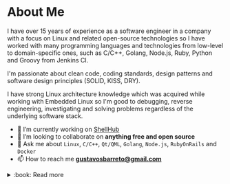 # About Me

I have over 15 years of experience as a software engineer in a company
with a focus on Linux and related open-source technologies so I have
worked with many programming languages and technologies from
low-level to domain-specific ones, such as C/C++, Golang, Node.js,
Ruby, Python and Groovy from Jenkins CI.

I'm passionate about clean code, coding standards, design patterns and
software design principles (SOLID, KISS, DRY).

I have strong Linux architecture knowledge which was acquired while
working with Embedded Linux so I'm good to debugging, reverse
engineering, investigating and solving problems regardless of
the underlying software stack.

- 🔭 I’m currently working on [ShellHub](https://github.com/shellhub-io/shellhub)
- 👯 I’m looking to collaborate on **anything free and open source**
- 💬 Ask me about `Linux`, `C/C++`, `Qt/QML`, `Golang`, `Node.js`, `RubyOnRails` and `Docker`
- 📫 How to reach me **gustavosbarreto@gmail.com**


<details>
  <summary>:book: Read more</summary>

## Work Experience
In the overview below you will find my most recent work experience:

[<img align="left" height="94px" width="94px" alt="ShellHub" src="https://user-images.githubusercontent.com/86747/118304863-9796e780-b4bd-11eb-81c6-4d2edd789b91.png"/>](https://shellhub.io)

**Tech Lead and Software Engineer** \
[**ShellHub**](https://shellhub.io/) • Full-time \
Languages & Technologies
: `Golang`, `Vue.js`, `Docker`, `OpenResty/NGINX`, `MongoDB`, `Redis`, `Kubernetes` \
Featured Projects: [shellhub](https://github.com/shellhub-io/shellhub)
<br/>

[<img align="left" height="94px" width="94px" alt="UpdateHub" src="https://user-images.githubusercontent.com/86747/118305061-dc228300-b4bd-11eb-8f93-ffdf938e9b5d.png"/>](https://updatehub.io)

**Software Engineer and DevOps** \
[**UpdateHub**](https://updatehub.io) • Full-time \
Languages & Technologies: `RubyOnRails`, `Node.js`, `Golang`, `React`, `Docker`, `RabbitMQ`, `Rancher` \
Featured Projects: [updatehub](https://github.com/updatehub/updatehub/tree/v1), [updatehub-ce](https://github.com/updatehub/updatehub-ce)
<br/>

[<img align="left" height="94px" width="94px" alt="O.S. Systems" src="https://user-images.githubusercontent.com/86747/118305218-07a56d80-b4be-11eb-929b-037eaff284b9.png"/>](https://ossystems.com.br)

**Linux Software Engineer** \
[**O.S. Systems**](https://ossystems.com.br) • Full-time \
Languages & Technologies: `C++`, `Qt/QML`, `Yocto`, `Debian Tools`, `NetworkManager`, `Systemd`, `D-BUS`, `Udev` \
Featured Projects: [qt-kiosk-browser](https://github.com/OSSystems/qt-kiosk-browser), [qconnman-ui](https://github.com/OSSystems/qconnman-ui)
<br/>
<br/>

## Languages & Technologies

![Linux](https://img.shields.io/static/v1?label=%20&message=Linux&color=FCC624&logoColor=black&style=flat-square&logo=linux)
![DEBIAN](https://img.shields.io/static/v1?label=%20&message=Debian&color=A81D33&logoColor=white&style=flat-square&logo=debian)
![ARCH LINUX](https://img.shields.io/static/v1?label=%20&message=Arch%20Linux&color=1793D1&logoColor=white&style=flat-square&logo=arch%20linux)
![ALPINE LINUX](https://img.shields.io/static/v1?label=%20&message=Alpine%20Linux&color=0D597F&logoColor=white&flat-square&logo=alpine%20linux)


![C++](https://img.shields.io/static/v1?label=%20&message=C%2B%2B&color=00599C&logoColor=white&style=flat-square&logo=c%2B%2B)
![GOLANG](https://img.shields.io/static/v1?label=%20&message=Golang&color=00ADD8&logoColor=white&style=fflat-square&logo=go)
![NODE.JS](https://img.shields.io/static/v1?label=%20&message=Node.js&color=339933&logoColor=white&style=fflat-square&logo=node.js)
![RUBY](https://img.shields.io/static/v1?label=%20&message=Ruby&color=CC342D&logoColor=white&style=flat-square&logo=ruby)
![SHELLSCRIPT](https://img.shields.io/static/v1?label=%20&message=Shellscript&color=2B3539&logoColor=white&style=flat-square&logo=gnu%20bash)

![EXPRESS](https://img.shields.io/static/v1?label=%20&message=Express&color=000000&logoColor=white&style=flat-square&logo=express)
![RUBY ON RAILS](https://img.shields.io/static/v1?label=%20&message=RubyOnRails&color=CC0000&logoColor=white&style=flat-square&logo=ruby%20on%20rails)

![MYSQL](https://img.shields.io/static/v1?label=%20&message=MySQL&color=4479A1&logoColor=white&style=flat-square&logo=mysql)
![MONGODB](https://img.shields.io/static/v1?label=%20&message=MongoDB&color=47A248&logoColor=white&style=flat-square&logo=mongodb)

![RABBITMQ](https://img.shields.io/static/v1?label=%20&message=RabbitMQ&color=FF6600&logoColor=white&style=flat-square&logo=rabbitmq)
![REDIS](https://img.shields.io/static/v1?label=%20&message=Redis&color=DC382D&logoColor=white&flat-square&logo=redis)

![QT](https://img.shields.io/static/v1?label=%20&message=Qt/QML&color=41CD52&logoColor=white&style=flat-square&logo=qt)

![REACT](https://img.shields.io/static/v1?label=%20&message=React&color=61DAFB&logoColor=black&style=flat-square&logo=react)
![VUE.JS](https://img.shields.io/static/v1?label=%20&message=Vue.js&color=4FC08D&logoColor=white&style=flat-square&logo=vue.js)

![DOCKER](https://img.shields.io/static/v1?label=%20&message=Docker&color=2496ED&logoColor=white&style=flat-square&logo=docker)
![KUBERNETES](https://img.shields.io/static/v1?label=%20&message=Kubernetes&color=326CE5&logoColor=white&style=flat-square&logo=kubernetes)

![CIRCLECI](https://img.shields.io/static/v1?label=%20&message=CircleCI&color=343434&logoColor=white&style=flat-square&logo=circleci)
![GITHUB ACTIONS](https://img.shields.io/static/v1?label=%20&message=GitHub%20Actions&color=2088FF&logoColor=white&style=flat-square&logo=github%20actions)

![DIGITALOCEAN](https://img.shields.io/static/v1?label=%20&message=DigitalOcean&color=0080FF&logoColor=white&style=flat-square&logo=digitalocean)
![AMAZON AWS](https://img.shields.io/static/v1?label=%20&message=Amazon%20AWS&color=232F3E&logoColor=white&style=flat-square&logo=amazon%20aws)

</details>

